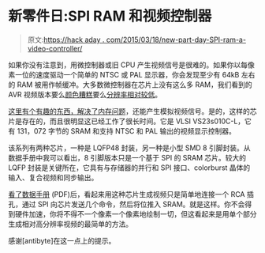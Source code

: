 # 新零件日:SPI RAM 和视频控制器

> 原文:[https://hack aday . com/2015/03/18/new-part-day-SPI-ram-a-video-controller/](https://hackaday.com/2015/03/18/new-part-day-spi-ram-and-a-video-controller/)

如果你没有注意到，用微控制器或旧 CPU 产生视频信号是很难的。如果你以每像素一位的速度驱动一个简单的 NTSC 或 PAL 显示器，你会发现至少有 64kB 左右的 RAM 被用作帧缓冲。大多数微控制器在芯片上没有这么多 RAM，我们看到的 AVR 视频版本要么[颜色糟糕](http://hackaday.com/2010/11/23/vga-interfacing-avr-microcontrollers/)要么[分辨率相对较低](http://hackaday.com/2013/03/29/avr-vga-generator/)。

[这里有个有趣的东西，解决了内存问题](http://www.vlsi.fi/en/products/vs23s010.html)，还能产生模拟视频信号。是的，这样的芯片是存在的，而且很明显这已经工作了很长时间。它是 VLSI VS23s010C-L，它有 131，072 字节的 SRAM 和支持 NTSC 和 PAL 输出的视频显示控制器。

该系列有两种芯片，一种是 LQFP48 封装，另一种是小型 SMD 8 引脚封装。从数据手册中我可以看出，8 引脚版本只是一个基于 SPI 的 SRAM 芯片。较大的 LQFP 封装是关键所在，它具有与存储器的并行和 SPI 接口、colorburst 晶体的输入、复合视频和同步输出。

[看了数据手册](http://www.vlsi.fi/fileadmin/datasheets/vs23s010.pdf) (PDF)后，看起来用这种芯片生成视频只是简单地连接一个 RCA 插孔，通过 SPI 向芯片发送几个命令，然后将位推入 SRAM。就是这样。你不会得到硬件加速，你将不得不一个像素一个像素地绘制一切，但这看起来是用单个部分生成相对高分辨率视频的最简单的方法。

感谢[antibyte]在这一点上的提示。